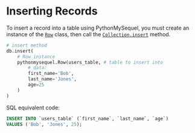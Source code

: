 # Inserting Records

To insert a record into a table using PythonMySequel, you must create an instance of the [`Row`](api_reference/row.md) class, then call the [`Collection.insert`](api_reference/connection.md#methods-and-attributes) method.
```python
# insert method
db.insert(
    # Row instance
    pythonmysequel.Row(users_table, # table to insert into
        # data:
        first_name='Bob',
        last_name='Jones',
        age=25
    )
)
```
SQL equivalent code:
```sql
INSERT INTO `users_table` (`first_name`, `last_name`, `age`)
VALUES ('Bob', 'Jones', 25);
```
